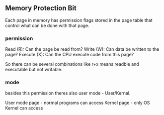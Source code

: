 ## Memory Protection Bit
Each page in memory has permission flags stored in the page table that control what can be done with that page.

### permission
Read (R): Can the page be read from?
Write (W): Can data be written to the page?
Execute (X): Can the CPU execute code from this page?

So there can be several combinations like r+x means readble and executable but not writable.

### mode
besides this permission theres also user mode - User/Kernal.

User mode page - normal programs can access
Kernel page - only OS Kernel can access

